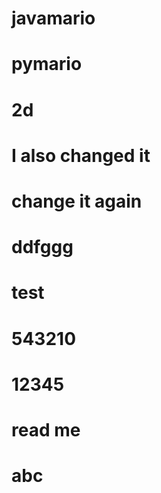 # javamario
# pymario
# 2d
# I also changed it

# change it again

# ddfggg

# test

# 543210

# 12345

# read me

# abc

